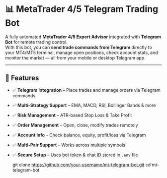 # 📊 MetaTrader 4/5 Telegram Trading Bot  

A fully automated **MetaTrader 4/5 Expert Advisor** integrated with **Telegram Bot** for remote trading control.  
With this bot, you can **send trade commands from Telegram** directly to your MT4/MT5 terminal, manage open positions, check account stats, and monitor the market — all from your mobile or desktop Telegram app.  

---

## 🚀 Features  

- ✅ **Telegram Integration** – Place trades and manage orders via Telegram commands  
- ✅ **Multi-Strategy Support** – EMA, MACD, RSI, Bollinger Bands & more  
- ✅ **Risk Management** – ATR-based Stop Loss & Take Profit  
- ✅ **Order Management** – Open, close, modify trades remotely  
- ✅ **Account Info** – Check balance, equity, profit/loss via Telegram  
- ✅ **Multi-Pair Support** – Works across multiple symbols  
- ✅ **Secure Setup** – Uses bot token & chat ID stored in `.env` file  


   git clone https://github.com/your-username/mt-telegram-bot.git
   cd mt-telegram-bot
